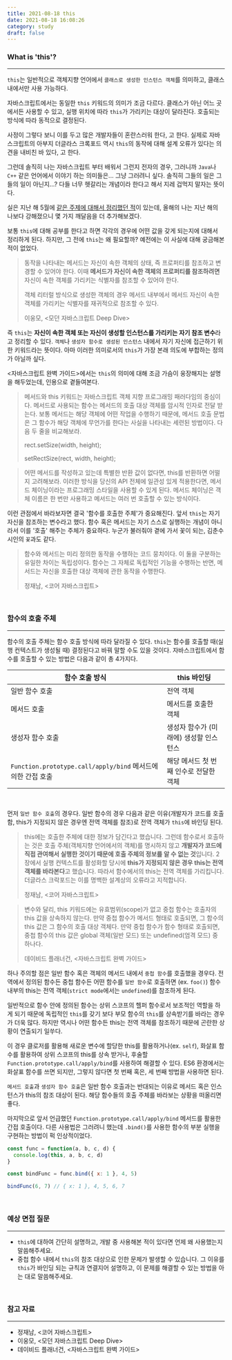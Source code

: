```yaml
---
title: 2021-08-18 this
date: 2021-08-18 16:08:26
category: study
draft: false
---
```


### What is 'this'?

---

`this`는 일반적으로 객체지향 언어에서 `클래스로 생성한 인스턴스 객체`를 의미하고, 클래스 내에서만 사용 가능하다.

자바스크립트에서는 동일한 `this` 키워드의 의미가 조금 다르다. 클래스가 아닌 어느 곳에서든 사용할 수 있고, 실행 위치에 따라 `this`가 가리키는 대상이 달라진다. 호출되는 방식에 따라 동적으로 결정된다.

사정이 그렇다 보니 이를 두고 많은 개발자들이 혼란스러워 한다, 고 한다. 실제로 자바스크립트의 아부지 더글라스 크록포드 역시 `this`의 동작에 대해 설계 오류가 있다는 의견을 내비친 바 있다, 고 한다.

그런데 솔직히 나는 자바스크립트 부터 배워서 그런지 전자의 경우, 그러니까 `Java`나 `C++` 같은 언어에서 이야기 하는 의미들은... 그냥 그러려니 싶다. 솔직히 그들의 일은 그들의 일이 아닌지...? 다들 너무 헷갈리는 개념이라 한다고 해서 지레 겁먹지 말자는 뜻이다.

실은 지난 해 5월에 [같은 주제에 대해서 정리했던 적](https://saengmotmi.netlify.app/study/2020-05-09-this-%EB%B0%94%EC%9D%B8%EB%94%A9/)이 있는데, 올해의 나는 지난 해의 나보다 강해졌으니 몇 가지 깨달음을 더 추가해보겠다.

보통 `this`에 대해 공부를 한다고 하면 각각의 경우에 어떤 값을 갖게 되는지에 대해서 정리하게 된다. 하지만, 그 전에 `this`는 왜 필요할까? 예전에는 이 사실에 대해 궁금해본 적이 없었다.

> 동작을 나타내는 메서드는 자신이 속한 객체의 상태, 즉 프로퍼티를 참조하고 변경할 수 있어야 한다. 이때 **메서드가 자신이 속한 객체의 프로퍼티를 참조하려면** 자신이 속한 객체를 가리키는 식별자를 참조할 수 있어야 한다.
>
> 객체 리터럴 방식으로 생성한 객체의 경우 메서드 내부에서 메서드 자신이 속한 객체를 가리키는 식별자를 재귀적으로 참조할 수 있다.
>
> 이웅모, <모던 자바스크립트 Deep Dive>

즉 `this`는 **자신이 속한 객체 또는 자신이 생성할 인스턴스를 가리키는 자기 참조 변수**라고 정리할 수 있다. `객체`나 `생성자 함수로 생성된 인스턴스` 내에서 자기 자신에 접근하기 위한 키워드라는 뜻이다. 아마 이러한 의미로서의 `this`가 가장 본래 의도에 부합하는 정의가 아닐까 싶다.

<자바스크립트 완벽 가이드>에서는 `this`의 의미에 대해 조금 가슴이 웅장해지는 설명을 해두었는데, 인용으로 곁들여본다.

> 메서드와 this 키워드는 자바스크립트 객체 지향 프로그래밍 패러다임의 중심이다. 메서드로 사용되는 함수는 메서드의 호출 대상 객체를 암시적 인자로 전달 받는다. 보통 메서드는 해당 객체에 어떤 작업을 수행하기 때문에, 메서드 호출 문법은 그 함수가 해당 객체에 무언가를 한다는 사실을 나타내는 세련된 방법이다. 다음 두 줄을 비교해보라.
>
> rect.setSize(width, height);
>
> setRectSize(rect, width, height);

> 어떤 메서드를 작성하고 있는데 특별한 반환 값이 없다면, this를 반환하면 어떨지 고려해보라. 이러한 방식을 당신의 API 전체에 일관성 있게 적용한다면, 메서드 체이닝이라는 프로그래밍 스타일을 사용할 수 있게 된다. 메서드 체이닝은 객체 이름은 한 번만 사용하고 메서드는 여러 번 호출할 수 있는 방식이다.

이런 관점에서 바라보자면 결국 '함수를 호출한 주체'가 중요해진다. 앞서 `this`는 자기 자신을 참조하는 변수라고 했다. 함수 혹은 메서드는 자기 스스로 실행하는 개념이 아니라서 이를 '호출' 해주는 주체가 중요하다. 누군가 불러줘야 곁에 가서 꽃이 되는, 김춘수 시인의 `꽃`과도 같다.

> 함수와 메서드는 미리 정의한 동작을 수행하는 코드 뭉치이다. 이 둘을 구분하는 유일한 차이는 독립성이다.
> 함수는 그 자체로 독립적인 기능을 수행하는 반면, 메서드는 자신을 호출한 대상 객체에 관한 동작을 수행한다.
>
> 정재남, <코어 자바스크립트>

<br>

### 함수의 호출 주체

---

함수의 호출 주체는 함수 호출 방식에 따라 달라질 수 있다. `this`는 함수를 호출할 때(실행 컨텍스트가 생성될 때) 결정된다고 바꿔 말할 수도 있을 것이다. 자바스크립트에서 함수를 호출할 수 있는 방법은 다음과 같이 총 4가지다.

| 함수 호출 방식                                               | this 바인딩                            |
| ------------------------------------------------------------ | -------------------------------------- |
| 일반 함수 호출                                               | 전역 객체                              |
| 메서드 호출                                                  | 메서드를 호출한 객체                   |
| 생성자 함수 호출                                             | 생성자 함수가 (미래에) 생성할 인스턴스 |
| `Function.prototype.call/apply/bind` 메서드에 의한 간접 호출 | 해당 메서드 첫 번째 인수로 전달한 객체 |

<br>

먼저 `일반 함수 호출`의 경우다. 일반 함수의 경우 다음과 같은 이유(개발자가 코드를 호출함, this가 지정되지 않은 경우엔 전역 객체를 참조)로 전역 객체가 `this`에 바인딩 된다.

> this에는 호출한 주체에 대한 정보가 담긴다고 했습니다. 그런데 함수로서 호출하는 것은 호출 주체(객체지향 언어에서의 객체)를 명시하지 않고 **개발자가 코드에 직접 관여해서 실행한 것이기 때문에 호출 주체의 정보를 알 수 없는 것**입니다. 2장에서 실행 컨텍스트를 활성화할 당시에 **this가 지정되지 않은 경우 this는 전역 객체를 바라본다**고 했습니다. 따라서 함수에서의 this는 전역 객체를 가리킵니다. 더글라스 크락포드는 이를 명백한 설계상의 오류라고 지적합니다.
>
> 정재남, <코어 자바스크립트>

> 변수와 달리, this 키워드에는 유효범위(scope)가 없고 중첩 함수는 호출자의 this 값을 상속하지 않는다. 만약 중첩 함수가 메서드 형태로 호출되면, 그 함수의 this 값은 그 함수의 호출 대상 객체다. 만약 중첩 함수가 함수 형태로 호출되면, 중첩 함수의 this 값은 global 객체(일반 모드) 또는 undefined(엄격 모드) 중 하나다.
>
> 데이비드 플래너건, <자바스크립트 완벽 가이드>

하나 주의할 점은 일반 함수 혹은 객체의 메서드 내에서 `중첩 함수`를 호출했을 경우다. 전역에서 정의된 함수든 중첩 함수든 어떤 함수를 `일반 함수`로 호출하면 (ex. `foo()`) 함수 내부의 this는 전역 객체(`strict mode`에서는 `undefined`)를 참조하게 된다.

일반적으로 함수 안에 정의된 함수는 상위 스코프의 헬퍼 함수로서 보조적인 역할을 하게 되기 때문에 독립적인 `this`를 갖기 보다 부모 함수의 `this`를 상속받기를 바라는 경우가 더욱 많다. 하지만 역시나 어떤 함수든 this는 전역 객체를 참조하기 때문에 곤란한 상황이 연출되기 일쑤다.

이 경우 클로저를 활용해 새로운 변수에 할당한 this를 활용하거나(ex. `self`), 화살표 함수를 활용하여 상위 스코프의 this를 상속 받거나, 후술할 `Function.prototype.call/apply/bind`를 사용하여 해결할 수 있다. ES6 환경에서는 화살표 함수를 쓰면 되지만, 그렇지 않다면 첫 번째 혹은, 세 번째 방법을 사용하면 된다.

`메서드 호출`과 `생성자 함수 호출`은 일반 함수 호출과는 반대되는 이유로 메서드 혹은 인스턴스가 this의 참조 대상이 된다. 해당 함수들의 호출 주체를 바라보는 상황을 떠올리면 좋다.

마지막으로 앞서 언급했던 `Function.prototype.call/apply/bind` 메서드를 활용한 간접 호출이다. 다른 사용법은 그러려니 했는데 `.bind()`를 사용한 함수의 부분 실행을 구현하는 방법이 퍽 인상적이었다.

```js
const func = function(a, b, c, d) {
  console.log(this, a, b, c, d)
}

const bindFunc = func.bind({ x: 1 }, 4, 5)

bindFunc(6, 7) // { x: 1 }, 4, 5, 6, 7
```

<br/>

### 예상 면접 질문

---

- `this`에 대하여 간단히 설명하고, 개발 중 사용해본 적이 있다면 언제 왜 사용했는지 말씀해주세요.
- 중첩 함수 내에서 `this`의 참조 대상으로 인한 문제가 발생할 수 있습니다. 그 이유를 `this`가 바인딩 되는 규칙과 연결지어 설명하고, 이 문제를 해결할 수 있는 방법을 아는 대로 말씀해주세요.

<br/>

### 참고 자료

---

- 정재남, <코어 자바스크립트>
- 이웅모, <모던 자바스크립트 Deep Dive>
- 데이비드 플래너건, <자바스크립트 완벽 가이드>
